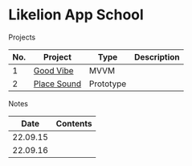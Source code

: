 # Likelion App School

Projects

|No.|Project|Type|Description|
|-|-|-|-|
|1|[Good Vibe]("")|MVVM||
|2|[Place Sound]("")|Prototype||

Notes

| Date | Contents |
|-|-|
| 22.09.15 | []() | 
| 22.09.16 | []() | 
